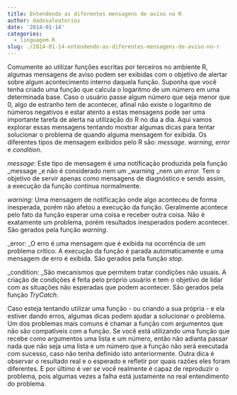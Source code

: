 ```yaml
---
title: Entendendo as diferentes mensagens de aviso no R
author: dadosaleatorios
date: '2014-01-14'
categories:
  - linguagem R
slug: ./2014-01-14-entendendo-as-diferentes-mensagens-de-aviso-no-r
---
```


Comumente ao utilizar funções escritas por terceiros no ambiente R, algumas mensagens de aviso podem ser exibidas com o objetivo de alertar sobre algum acontecimento interno daquela função. Suponha que você tenha criado uma função que calcula o logaritmo de um número em uma determinada base. Caso o usuário passe algum número que seja menor que 0, algo de estranho tem de acontecer, afinal não existe o logaritmo de números negativos e estar atento a estas mensagens pode ser uma importante tarefa de alerta na utilização do R no dia a dia. Aqui vamos explorar essas mensagens tentando mostrar algumas dicas para tentar solucionar o problema de quando alguma mensagem for exibida. Os diferentes tipos de mensagem exibidos pelo R são: _message_. _warning_, _error_ e _condition_.

_message_: Este tipo de mensagem é uma notificação produzida pela função _message _e não é considerado nem um _warning _nem um _error._ Tem o objetivo de servir apenas como mensagens de diagnóstico e sendo assim, a execução da função continua normalmente.

_warning:_ Uma mensagem de notificação onde algo aconteceu de forma inesperada, porém não afetou a execução da função. Geralmente acontece pelo fato da função esperar uma coisa e receber outra coisa. Não é exatamente um problema, porém resultados inesperados podem acontecer. São gerados pela função _warning_.

_error: _O erro é uma mensagem que é exibida na ocorrência de um problema crítico. A execução da função é parada automaticamente e uma mensagem de erro é exibida. São gerados pela função _stop_.

_condition: _São mecanismos que permitem tratar condições não usuais. A criação de condições é feita pelo próprio usuário e tem o objetivo de lidar com as situações não esperadas que podem acontecer. São gerados pela função _TryCatch_.

Caso esteja tentando utilizar uma função - ou criando a sua própria - e ela estiver dando erros, algumas dicas podem ajudar a solucionar o problema. Um dos problemas mais comuns é chamar a função com argumentos que não são compatíveis com a função. Se você está utilizando uma função que recebe como argumentos uma lista e um número, então não adianta passar nada que não seja uma lista e um número que a função não será executada com sucesso, caso não tenha definido isto anteriormente. Outra dica é observar o resultado real e o esperado e refletir por quais razões eles foram diferentes. E por último é ver se você realmente é capaz de reproduzir o problema, pois algumas vezes a falha está justamente no real entendimento do problema.
